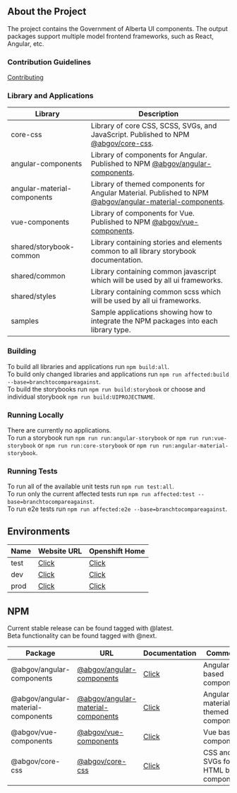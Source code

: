 ## About the Project

The project contains the Government of Alberta UI components. The output packages support multiple model frontend frameworks, such as React, Angular, etc.

### Contribution Guidelines

[Contributing](contributing.md)

### Library and Applications

| Library | Description |
| ------ | ------ |
| core-css | Library of core CSS, SCSS, SVGs, and JavaScript.  Published to NPM [@abgov/core-css](https://www.npmjs.com/package/@abgov/core-css). |
| angular-components | Library of components for Angular.  Published to NPM [@abgov/angular-components](https://www.npmjs.com/package/@abgov/angular-components). | 
| angular-material-components | Library of themed components for Angular Material.  Published to NPM [@abgov/angular-material-components](https://www.npmjs.com/package/@abgov/angular-material-components). | 
| vue-components | Library of components for Vue.  Published to NPM [@abgov/vue-components](https://www.npmjs.com/package/@abgov/vue-components). |
| shared/storybook-common | Library containing stories and elements common to all library storybook documentation. |
| shared/common | Library containing common javascript which will be used by all ui frameworks. |
| shared/styles | Library containing common scss which will be used by all ui frameworks. |
| samples | Sample applications showing how to integrate the NPM packages into each library type. |

### Building

To build all libraries and applications run `npm build:all`.  
To build only changed libraries and applications run `npm run affected:build --base=branchtocompareagainst`.  
To build the storybooks run `npm run build:storybook` or choose and individual storybook `npm run build:UIPROJECTNAME`.  

### Running Locally

There are currently no applications.  
To run a storybook run `npm run run:angular-storybook` or `npm run run:vue-storybook` or `npm run run:core-storybook` or `npm run run:angular-material-storybook`.

### Running Tests

To run all of the available unit tests run `npm run test:all`.  
To run only the current affected tests run `npm run affected:test --base=branchtocompareagainst`.  
To run e2e tests run `npm run affected:e2e --base=branchtocompareagainst`.  

## Environments

| Name | Website URL                                            | Openshift Home |
| ----------- | ------------------------------------------------------ | -------- |
| test        | [Click](https://ui-components-ui-components-test.os99.gov.ab.ca/) | [Click](https://console.os99.gov.ab.ca:8443/console/project/ui-components-test/overview) |
| dev         | [Click](https://ui-components-ui-components-dev.os99.gov.ab.ca/) | [Click](https://console.os99.gov.ab.ca:8443/console/project/ui-components-dev/overview)   |
| prod      |   [Click](https://ui-components.alpha.alberta.ca/)       |    [Click](https://console.os99.gov.ab.ca:8443/console/project/ui-components-prod/overview)      |

## NPM
Current stable release can be found tagged with @latest.  
Beta functionality can be found tagged with @next.  


| Package | URL | Documentation | Comments |
|---------|-----|---------------|----------|
| @abgov/angular-components | [@abgov/angular-components](https://www.npmjs.com/package/@abgov/angular-components) | [Click](https://ui-components.alpha.alberta.ca/angular/) | Angular based components. |
| @abgov/angular-material-components | [@abgov/angular-material-components](https://www.npmjs.com/package/@abgov/angular-material-components) | [Click](https://ui-components.alpha.alberta.ca/angular-material/) | Angular material themed components. |
| @abgov/vue-components | [@abgov/vue-components](https://www.npmjs.com/package/@abgov/vue-components) | [Click](https://ui-components.alpha.alberta.ca/vue/) | Vue based components. |
| @abgov/core-css | [@abgov/core-css](https://www.npmjs.com/package/@abgov/core-css) | [Click](https://ui-components.alpha.alberta.ca/core/) | CSS and SVGs for HTML based components. |


